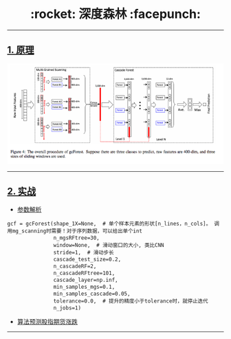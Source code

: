<h1 align = "center">:rocket: 深度森林 :facepunch:</h1>

---
## [1. 原理][1]

![算法结构][3]

---
## [2. 实战][2.1]
- [参数解析][2.2]
```
gcf = gcForest(shape_1X=None,  # 单个样本元素的形状[n_lines，n_cols]。 调用mg_scanning时需要！对于序列数据，可以给出单个int
               n_mgsRFtree=30,
               window=None,  # 滑动窗口的大小, 类比CNN
               stride=1,  # 滑动步长
               cascade_test_size=0.2,
               n_cascadeRF=2,
               n_cascadeRFtree=101,
               cascade_layer=np.inf,
               min_samples_mgs=0.1,
               min_samples_cascade=0.05,
               tolerance=0.0,  # 提升的精度小于tolerance时，就停止迭代
               n_jobs=1)
```
- [算法预测股指期货涨跌][2.3]
---
[1]: http://blog.csdn.net/xbinworld/article/details/60466552
[1.1]: https://www.qcloud.com/community/article/536731001491381531?!preview

[2.1]: http://nbviewer.jupyter.org/github/Jie-Yuan/gcForest/blob/master/gcForest_tuto.ipynb
[2.2]: https://www.qcloud.com/community/article/606289
[2.3]: https://mp.weixin.qq.com/s?__biz=MzAxNTc0Mjg0Mg==&mid=2653285179&idx=1&sn=f3d07a411aff07a7c49125ce1a057db4

[3]: https://github.com/Jie-Yuan/gcForest/blob/master/mgs.png
